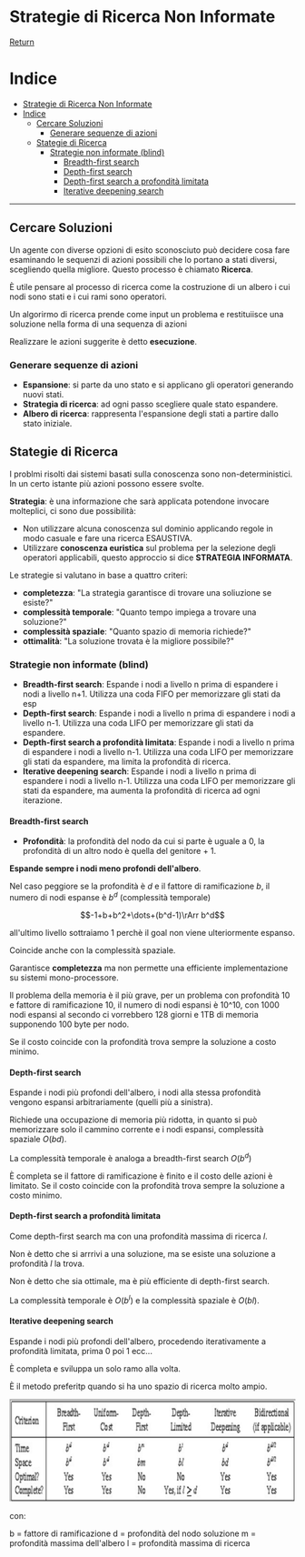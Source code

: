 # Strategie di Ricerca Non Informate

[Return](./README.md)

# Indice

- [Strategie di Ricerca Non Informate](#strategie-di-ricerca-non-informate)
- [Indice](#indice)
  - [Cercare Soluzioni](#cercare-soluzioni)
    - [Generare sequenze di azioni](#generare-sequenze-di-azioni)
  - [Stategie di Ricerca](#stategie-di-ricerca)
    - [Strategie non informate (blind)](#strategie-non-informate-blind)
      - [Breadth-first search](#breadth-first-search)
      - [Depth-first search](#depth-first-search)
      - [Depth-first search a profondità limitata](#depth-first-search-a-profondità-limitata)
      - [Iterative deepening search](#iterative-deepening-search)

---

## Cercare Soluzioni

Un agente con diverse opzioni di esito sconosciuto può decidere cosa fare esaminando le sequenzi di azioni possibili che lo portano a stati diversi, scegliendo quella migliore. Questo processo è chiamato **Ricerca**.

È utile pensare al processo di ricerca come la costruzione di un albero i cui nodi sono stati e i cui rami sono operatori.

Un algorirmo di ricerca prende come input un problema e restituiisce una soluzione nella forma di una sequenza di azioni

Realizzare le azioni suggerite è detto **esecuzione**.

### Generare sequenze di azioni

- **Espansione**: si parte da uno stato e si applicano gli operatori generando nuovi stati.
- **Strategia di ricerca**: ad ogni passo scegliere quale stato espandere.
- **Albero di ricerca**: rappresenta l'espansione degli stati a partire dallo stato iniziale.

## Stategie di Ricerca

I problmi risolti dai sistemi basati sulla conoscenza sono non-deterministici. In un certo istante più azioni possono essere svolte.

**Strategia**: è una informazione che sarà applicata potendone invocare molteplici, ci sono due possibilità:
- Non utilizzare alcuna conoscenza sul dominio applicando regole in modo casuale e fare una ricerca ESAUSTIVA.
- Utilizzare **conoscenza euristica** sul problema per la selezione degli operatori applicabili, questo approccio si dice **STRATEGIA INFORMATA**.

Le strategie si valutano in base a quattro criteri:
- **completezza**: "La strategia garantisce di trovare una soliuzione se esiste?"
- **complessità temporale**: "Quanto tempo impiega a trovare una soluzione?"
- **complessità spaziale**: "Quanto spazio di memoria richiede?"
- **ottimalità**: "La soluzione trovata è la migliore possibile?"

### Strategie non informate (blind)

- **Breadth-first search**: Espande i nodi a livello n prima di espandere i nodi a livello n+1. Utilizza una coda FIFO per memorizzare gli stati da esp
- **Depth-first search**: Espande i nodi a livello n prima di espandere i nodi a livello n-1. Utilizza una coda LIFO per memorizzare gli stati da espandere.
- **Depth-first search a profondità limitata**: Espande i nodi a livello n prima di espandere i nodi a livello n-1. Utilizza una coda LIFO per memorizzare gli stati da espandere, ma limita la profondità di ricerca.
- **Iterative deepening search**: Espande i nodi a livello n prima di espandere i nodi a livello n-1. Utilizza una coda LIFO per memorizzare gli stati da espandere, ma aumenta la profondità di ricerca ad ogni iterazione.

#### Breadth-first search

- **Profondità**: la profondità del nodo da cui si parte è uguale a 0, la profondità di un altro nodo è quella del genitore + 1.

**Espande sempre i nodi meno profondi dell'albero**.

Nel caso peggiore se la profondità è $d$ e il fattore di ramificazione $b$, il numero di nodi espanse è $b^d$ (complessità temporale)

$$-1+b+b^2+\dots+(b^d-1)\rArr b^d$$

all'ultimo livello sottraiamo 1 perchè il goal non viene ulteriormente espanso.

Coincide anche con la complessità spaziale.

Garantisce **completezza** ma non permette una efficiente implementazione su sistemi mono-processore.

Il problema della memoria è il più grave, per un problema con profondità 10 e fattore di ramificazione 10, il numero di nodi espansi è 10^10, con 1000 nodi espansi al secondo ci vorrebbero 128 giorni e 1TB di memoria supponendo 100 byte per nodo.

Se il costo coincide con la profondità trova sempre la soluzione a costo minimo.

#### Depth-first search

Espande i nodi più profondi dell'albero, i nodi alla stessa profondità vengono espansi arbitrariamente (quelli più a sinistra).

Richiede una occupazione di memoria più ridotta, in quanto si può memorizzare solo il cammino corrente e i nodi espansi, complessità spaziale $O(bd)$.

La complessità temporale è analoga a breadth-first search $O(b^d)$

È completa se il fattore di ramificazione è finito e il costo delle azioni è limitato.
Se il costo coincide con la profondità trova sempre la soluzione a costo minimo.

#### Depth-first search a profondità limitata

Come depth-first search ma con una profondità massima di ricerca $l$.

Non è detto che si arrrivi a una soluzione, ma se esiste una soluzione a profondità $l$ la trova.

Non è detto che sia ottimale, ma è più efficiente di depth-first search.

La complessità temporale è $O(b^l)$ e la complessità spaziale è $O(bl)$.

#### Iterative deepening search

Espande i nodi più profondi dell'albero, procedendo iterativamente a profondità limitata, prima 0 poi 1 ecc...

È completa e sviluppa un solo ramo alla volta.

È il metodo preferitp quando si ha uno spazio di ricerca molto ampio.

![alt text](image-1.png)

con:

b = fattore di ramificazione
d = profondità del nodo soluzione
m = profondità massima dell'albero
l = profondità massima di ricerca
